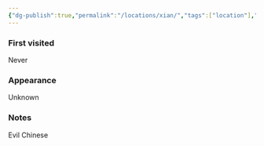 ```yaml
---
{"dg-publish":true,"permalink":"/locations/xian/","tags":["location"],"noteIcon":"location","updated":"2024-01-06T10:18:50.975+01:00"}
---
```


### First visited
Never
### Appearance
Unknown
### Notes
Evil Chinese 